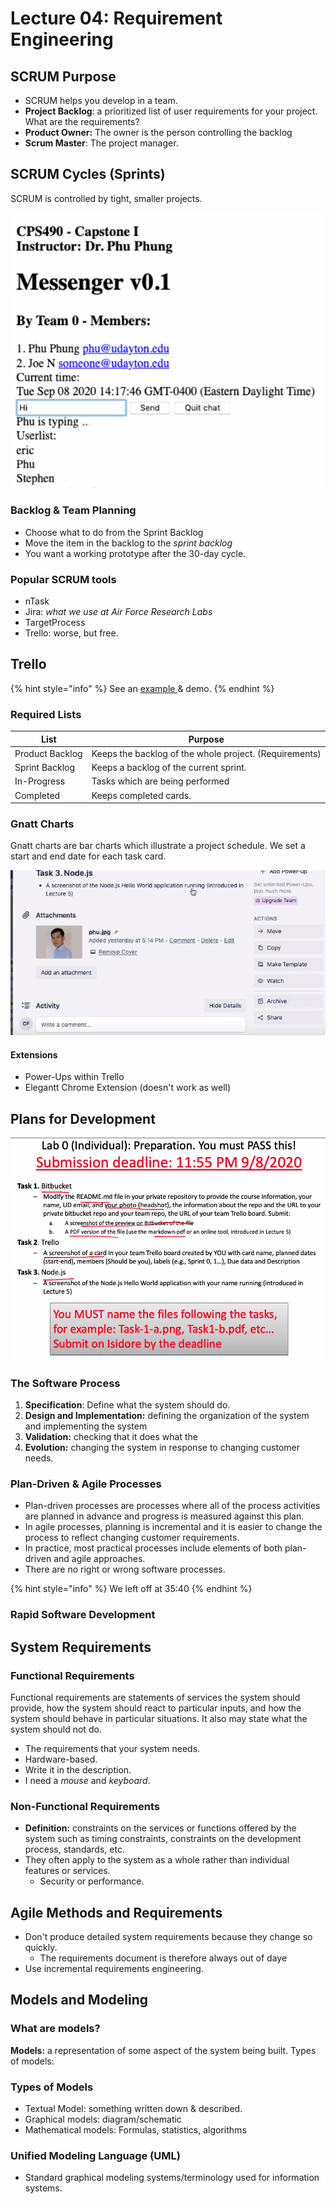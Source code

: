 # Lecture 04: Requirement Engineering

## SCRUM Purpose

* SCRUM helps you develop in a team.
* **Project Backlog**: a prioritized list of user requirements for your project. What are the requirements?
* **Product Owner:** The owner is the person controlling the backlog
* **Scrum Master**: The project manager.&#x20;

## SCRUM Cycles (Sprints)

SCRUM is controlled by tight, smaller projects.

![](<../../../.gitbook/assets/image (193).png>)

### Backlog & Team Planning

* Choose what to do from the Sprint Backlog
* Move the item in the backlog to the _sprint backlog_
* You want a working prototype after the 30-day cycle.

### Popular SCRUM tools

* nTask
* Jira: _what we use at Air Force Research Labs_
* TargetProcess
* Trello: worse, but free.

## Trello

{% hint style="info" %}
See an [example ](http://bit.ly/cps490f20-trello)& demo.
{% endhint %}

### Required Lists

| List            | Purpose                                                |
| --------------- | ------------------------------------------------------ |
| Product Backlog | Keeps the backlog of the whole project. (Requirements) |
| Sprint Backlog  | Keeps a backlog of the current sprint.                 |
| In-Progress     | Tasks which are being performed                        |
| Completed       | Keeps completed cards.                                 |

### Gnatt Charts

Gnatt charts are bar charts which illustrate a project schedule. We set a start and end date for each task card.&#x20;

![An example of a Gnatt Chart](<../../../.gitbook/assets/image (194).png>)

#### Extensions

* Power-Ups within Trello
* Elegantt Chrome Extension (doesn't work as well)



## Plans for Development

![](<../../../.gitbook/assets/image (196).png>)

### The Software Process

1. **Specification**: Define what the system should do.
2. **Design and Implementation:** defining the organization of the system and implementing the system
3. **Validation:** checking that it does what the
4. **Evolution:** changing the system in response to changing customer needs.

### Plan-Driven & Agile Processes

* Plan-driven processes are processes where all of the process activities are planned in advance and progress is measured against this plan.
* In agile processes, planning is incremental and it is easier to change the process to reflect changing customer requirements.
* In practice, most practical processes include elements of both plan-driven and agile approaches.&#x20;
* There are no right or wrong software processes.

{% hint style="info" %}
We left off at 35:40
{% endhint %}

### Rapid Software Development





## System Requirements

### Functional Requirements

Functional requirements are statements of services the system should provide, how the system should react to particular inputs, and how the system should behave in particular situations. It also may state what the system should not do.

* The requirements that your system needs.
* Hardware-based.
* Write it in the description.
* I need a _mouse_ and _keyboard_.

### Non-Functional Requirements

* **Definition:** constraints on the services or functions offered by the system such as timing constraints, constraints on the development process, standards, etc.
* They often apply to the system as a whole rather than individual features or services.
  * Security or performance.

## Agile Methods and Requirements

* Don't produce detailed system requirements because they change so quickly.
  * The requirements document is therefore always out of daye
* Use incremental requirements engineering.

## Models and Modeling

### What are models?

**Models:** a representation of some aspect of the system being built. Types of models:

### Types of Models

* Textual Model: something written down & described.
* Graphical models: diagram/schematic
* Mathematical models: Formulas, statistics, algorithms

### Unified Modeling Language (UML)

* Standard graphical modeling systems/terminology used for information systems.
